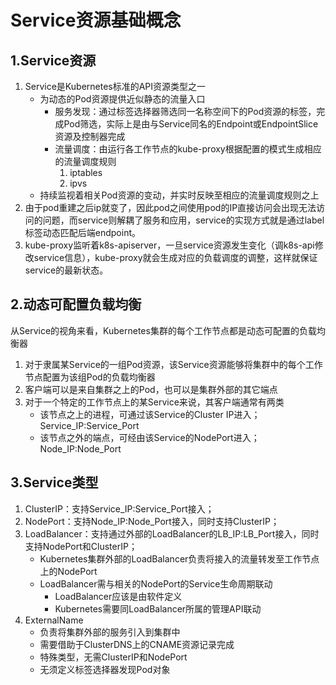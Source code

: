 # Service资源基础概念

## 1.Service资源

1. Service是Kubernetes标准的API资源类型之一
   - 为动态的Pod资源提供近似静态的流量入口
     - 服务发现：通过标签选择器筛选同一名称空间下的Pod资源的标签，完成Pod筛选，实际上是由与Service同名的Endpoint或EndpointSlice资源及控制器完成
     - 流量调度：由运行各工作节点的kube-proxy根据配置的模式生成相应的流量调度规则
       1. iptables
       2. ipvs
   - 持续监视着相关Pod资源的变动，并实时反映至相应的流量调度规则之上
2. 由于pod重建之后ip就变了，因此pod之间使用pod的IP直接访问会出现无法访问的问题，而service则解耦了服务和应用，service的实现方式就是通过label标签动态匹配后端endpoint。
3. kube-proxy监听着k8s-apiserver，一旦service资源发生变化（调k8s-api修改service信息），kube-proxy就会生成对应的负载调度的调整，这样就保证service的最新状态。

## 2.动态可配置负载均衡

从Service的视角来看，Kubernetes集群的每个工作节点都是动态可配置的负载均衡器

1. 对于隶属某Service的一组Pod资源，该Service资源能够将集群中的每个工作节点配置为该组Pod的负载均衡器
2. 客户端可以是来自集群之上的Pod，也可以是集群外部的其它端点
3. 对于一个特定的工作节点上的某Service来说，其客户端通常有两类
   - 该节点之上的进程，可通过该Service的Cluster IP进入；Service_IP:Service_Port
   - 该节点之外的端点，可经由该Service的NodePort进入；Node_IP:Node_Port

## 3.Service类型

1. ClusterIP：支持Service_IP:Service_Port接入；
2. NodePort：支持Node_IP:Node_Port接入，同时支持ClusterIP；
3. LoadBalancer：支持通过外部的LoadBalancer的LB_IP:LB_Port接入，同时支持NodePort和ClusterIP；
   - Kubernetes集群外部的LoadBalancer负责将接入的流量转发至工作节点上的NodePort
   - LoadBalancer需与相关的NodePort的Service生命周期联动
     - LoadBalancer应该是由软件定义
     - Kubernetes需要同LoadBalancer所属的管理API联动
4. ExternalName
   - 负责将集群外部的服务引入到集群中
   - 需要借助于ClusterDNS上的CNAME资源记录完成
   - 特殊类型，无需ClusterIP和NodePort
   - 无须定义标签选择器发现Pod对象